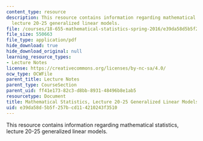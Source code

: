 ```yaml
---
content_type: resource
description: This resource contains information regarding mathematical statistics,
  lecture 20-25 generalized linear models.
file: /courses/18-655-mathematical-statistics-spring-2016/e39da58d5b5f257bcd114210243f3510_MIT18_655S16_LecNote20_25.pdf
file_size: 550663
file_type: application/pdf
hide_download: true
hide_download_original: null
learning_resource_types:
- Lecture Notes
license: https://creativecommons.org/licenses/by-nc-sa/4.0/
ocw_type: OCWFile
parent_title: Lecture Notes
parent_type: CourseSection
parent_uid: ff41e173-82c3-d8bb-8931-48496b8e1ab5
resourcetype: Document
title: Mathematical Statistics, Lecture 20-25 Generalized Linear Models
uid: e39da58d-5b5f-257b-cd11-4210243f3510
---
```

This resource contains information regarding mathematical statistics, lecture 20-25 generalized linear models.